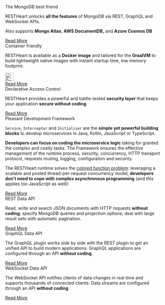 <div class="row mt-4">
    <article class="mt-4 mt-lg-0 col-lg-4 zoom">
        <div class="card newsText text-justified h-100 w-100">
            <div class="card-body">
                <div class="top-4 mb-4"><span class="highlightcolor">The MongoDB best friend</span></div>
                <p>RESTHeart unlocks <strong>all the features</strong> of MongoDB via REST, GraphQL and WebSocket APIs. </p>
                <p class="mt-1">
                    Also supports <strong>Mongo Atlas</strong>, <strong>AWS DocumentDB,</strong> and <strong>Azure Cosmos DB</strong>
                </p>
            </div>
            <div class="d-flex w-100 justify-content-center">
                <a class="btn btn-sm" href="{{ '/use-cases/rest-api' | prepend: site.baseurl }}">Read More</a>
            </div>
        </div>
    </article>
    <article class="mt-4 mt-lg-0 col-lg-4 zoom">
        <div class="card newsText text-justified h-100 w-100">
            <div class="card-body">
                <div class="top-4 mb-4"><span class="highlightcolor">Container friendly</span></div>
                <p>
                    RESTHeart is available as a <strong>Docker image</strong> and tailored for the <strong>GraalVM</strong> to build lightweight native images with instant startup time, low memory footprint.
                </p>
                <a class="mt-2" href="https://hub.docker.com/r/softinstigate/restheart">
                        <img height="27" class="align-top rounded sm-2 mt-2 xs-2 img-responsive" alt="Docker Pulls"
                            src="https://img.shields.io/docker/pulls/softinstigate/restheart.svg?style=for-the-badge">
                    </a>
            </div>
            <div class="d-flex w-100 justify-content-center">
                <a class="btn btn-sm" href="{{ '/docs/setup-with-docker' | prepend: site.baseurl }}">Read More</a>
            </div>
        </div>
    </article>
    <article class="mt-4 mt-lg-0 col-lg-4 zoom">
        <div class="card newsText text-justified h-100 w-100">
            <div class="card-body">
                <div class="top-4 mb-4"><span class="highlightcolor">Declarative Access Control</span></div>
                <p>RESTHeart provides a powerful and battle-tested <strong>security layer</strong> that keeps your application <strong>secure without coding</strong>.
                </p>
            </div>
            <div class="d-flex w-100 justify-content-center">
                <a class="btn btn-sm" href="{{ '/docs/security/overview/#understanding-restheart-security' | prepend: site.baseurl }}">Read More</a>
            </div>
        </div>
    </article>
</div>

<div class="row mt-4  mx-auto">
    <article class="mt-4 mt-lg-0 col-lg-8 offset-lg-2 zoom">
        <div class="card newsText text-justified h-100">
            <div class="card-body">
                <div class="top-4 mb-4"><span class="highlightcolor">Pleasant Development Framework</span></div>
                <div>
                    <p>
                     <code>Service</code>, <code>Interceptor</code> and <code>Initializer</code> are the <strong>simple yet powerful building blocks</strong> to develop microservices in Java, Kotlin, JavaScript or TypeScript.
                    </p>
                    <p>
                    <strong>Developers can focus on coding the microservice logic</strong>  taking for granted the complex and costly tasks. The Framework ensures the effective management of the runtime process, security, concurrency, HTTP transport protocol, requests routing, logging, configuration and security.
                    </p>
                    <p>
                    The RESTHeart runtime solves the <a href="http://journal.stuffwithstuff.com/2015/02/01/what-color-is-your-function/" target="blank">colored function problem</a>: leveraging a scalable and pooled thread-per-request concurrency model, <strong>developers don't need to cope with complex asynchronous programming</strong> (and this applies too JavaScript as well)!
                    </p>
                </div>
            </div>
            <div class="d-flex w-100 justify-content-center">
                <a class="btn btn-sm" href="{{ '/docs/plugins/overview/' | prepend: site.baseurl }}">Read More</a>
            </div>
        </div>
    </article>
</div>

<div class="row my-4">
    <article class="mt-4 mt-lg-0 col-lg-4 zoom">
        <div class="card newsText text-justified h-100 w-100">
            <div class="card-body">
                <div class="top-4 mb-4"><span class="highlightcolor">REST Data API</span></div>
                <p>
                Read, write and search JSON documents with HTTP requests <strong>without coding</strong>; specify MongoDB queries and projection options; deal with large result sets with automatic pagination.
                </p>
            </div>
            <div class="d-flex w-100 justify-content-center">
                <a class="btn btn-sm" href="{{ '/docs/tutorial/' | prepend: site.baseurl }}">Read More</a>
            </div>
        </div>
    </article>
    <article class="mt-4 mt-lg-0 col-lg-4 zoom">
        <div class="card newsText text-justified h-100 w-100">
            <div class="card-body">
                <div class="top-4 mb-4"><span class="highlightcolor">GraphQL Data API</span></div>
                <p>
                    The GraphQL plugin works side by side with the REST plugin to get an unified API to build modern applications. GraphQL applications are configured through an API <strong>without coding</strong>.
                </p>
            </div>
            <div class="d-flex w-100 justify-content-center">
                <a class="btn btn-sm" href="{{ '/docs/mongodb-graphql/example/' | prepend: site.baseurl }}">Read More</a>
            </div>
        </div>
    </article>
    <article class="mt-4 mt-lg-0 col-lg-4 zoom">
        <div class="card newsText text-justified h-100 w-100">
            <div class="card-body">
                <div class="top-4 mb-4"><span class="highlightcolor">WebSocket Data API</span></div>
                <p>
                The WebSocket API notifies clients of data changes in real time and supports thousands of connected clients. Data streams are configured through an API <strong>without coding</strong>.
                </p>
            </div>
            <div class="d-flex w-100 justify-content-center">
                <a class="btn btn-sm" href="{{ '/docs/mongodb-websocket/' | prepend: site.baseurl }}">Read More</a>
            </div>
        </div>
    </article>
</div>